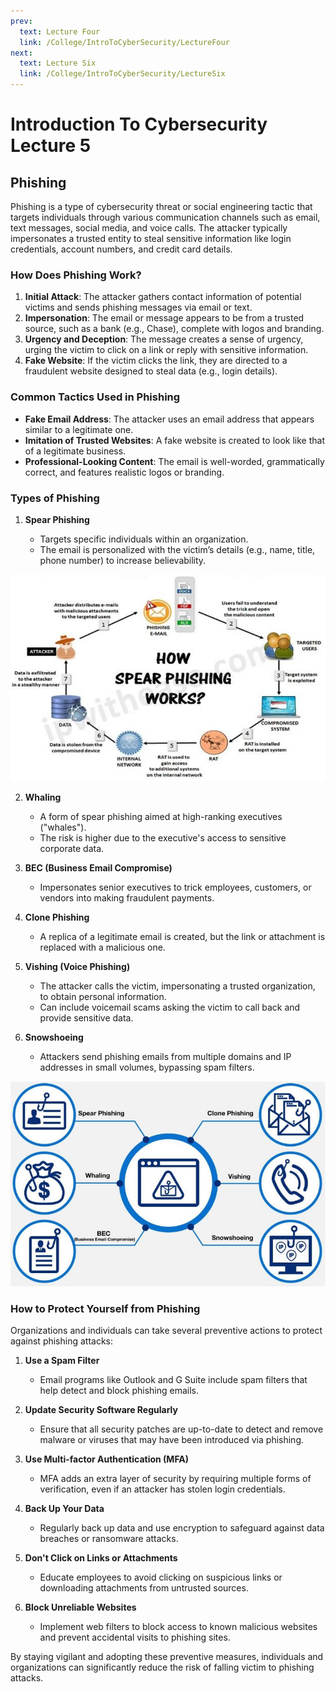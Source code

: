 ```yaml
---
prev:
  text: Lecture Four
  link: /College/IntroToCyberSecurity/LectureFour
next:
  text: Lecture Six
  link: /College/IntroToCyberSecurity/LectureSix
---
```


# Introduction To Cybersecurity Lecture 5

## Phishing

Phishing is a type of cybersecurity threat or social engineering tactic that targets individuals through various communication channels such as email, text messages, social media, and voice calls. The attacker typically impersonates a trusted entity to steal sensitive information like login credentials, account numbers, and credit card details.

### How Does Phishing Work?

1. **Initial Attack**: The attacker gathers contact information of potential victims and sends phishing messages via email or text.
2. **Impersonation**: The email or message appears to be from a trusted source, such as a bank (e.g., Chase), complete with logos and branding.
3. **Urgency and Deception**: The message creates a sense of urgency, urging the victim to click on a link or reply with sensitive information.
4. **Fake Website**: If the victim clicks the link, they are directed to a fraudulent website designed to steal data (e.g., login details).

### Common Tactics Used in Phishing

- **Fake Email Address**: The attacker uses an email address that appears similar to a legitimate one.
- **Imitation of Trusted Websites**: A fake website is created to look like that of a legitimate business.
- **Professional-Looking Content**: The email is well-worded, grammatically correct, and features realistic logos or branding.

### Types of Phishing

1. **Spear Phishing**

   - Targets specific individuals within an organization.
   - The email is personalized with the victim’s details (e.g., name, title, phone number) to increase believability.

![](../imgs/figure8.png)

2. **Whaling**

   - A form of spear phishing aimed at high-ranking executives ("whales").
   - The risk is higher due to the executive's access to sensitive corporate data.

3. **BEC (Business Email Compromise)**

   - Impersonates senior executives to trick employees, customers, or vendors into making fraudulent payments.

4. **Clone Phishing**

   - A replica of a legitimate email is created, but the link or attachment is replaced with a malicious one.

5. **Vishing (Voice Phishing)**

   - The attacker calls the victim, impersonating a trusted organization, to obtain personal information.
   - Can include voicemail scams asking the victim to call back and provide sensitive data.

6. **Snowshoeing**
   - Attackers send phishing emails from multiple domains and IP addresses in small volumes, bypassing spam filters.

![](../imgs/figure7.png)
### How to Protect Yourself from Phishing

Organizations and individuals can take several preventive actions to protect against phishing attacks:

1. **Use a Spam Filter**

   - Email programs like Outlook and G Suite include spam filters that help detect and block phishing emails.

2. **Update Security Software Regularly**

   - Ensure that all security patches are up-to-date to detect and remove malware or viruses that may have been introduced via phishing.

3. **Use Multi-factor Authentication (MFA)**

   - MFA adds an extra layer of security by requiring multiple forms of verification, even if an attacker has stolen login credentials.

4. **Back Up Your Data**

   - Regularly back up data and use encryption to safeguard against data breaches or ransomware attacks.

5. **Don't Click on Links or Attachments**

   - Educate employees to avoid clicking on suspicious links or downloading attachments from untrusted sources.

6. **Block Unreliable Websites**
   - Implement web filters to block access to known malicious websites and prevent accidental visits to phishing sites.

By staying vigilant and adopting these preventive measures, individuals and organizations can significantly reduce the risk of falling victim to phishing attacks.
